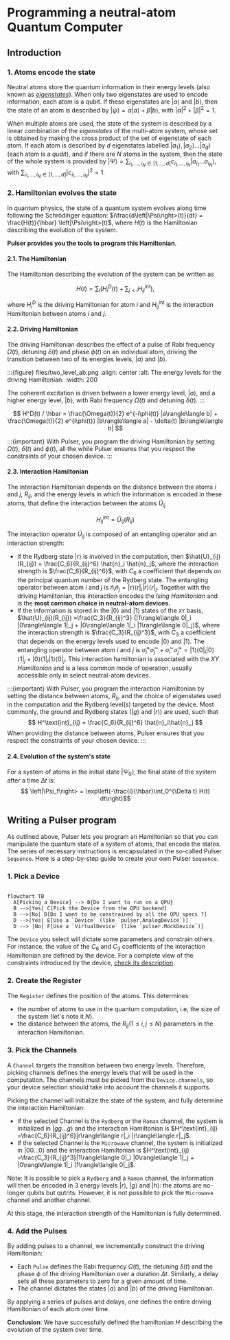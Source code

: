 # Programming a neutral-atom Quantum Computer

## Introduction

### 1. Atoms encode the state

Neutral atoms store the quantum information in their energy levels (also known as [_eigenstates_](./conventions.md)). When only two eigenstates are used to encode information, each atom is a qubit. If these eigenstates are $\left|a\right>$ and $\left|b\right>$, then the state of an atom is described by $\left|\psi\right> = \alpha \left|a\right> + \beta \left|b\right>$, with $|\alpha|^2 + |\beta|^2 = 1$.

When multiple atoms are used, the state of the system is described by a linear combination of the _eigenstates_ of the multi-atom system, whose set is obtained by making the cross product of the set of eigenstate of each atom. If each atom is described by $d$ eigenstates labelled ${\left|a_1\right>, \left|a_2\right>...\left|a_d\right>}$ (each atom is a _qudit_), and if there are $N$ atoms in the system, then the state of the whole system is provided by $\left|\Psi\right> = \sum_{i_1, ..., i_N \in [1, ..., d]} c_{i_1, ..., i_N} \left|a_{i_1}...a_{i_N}\right>$, with $\sum_{i_1, ..., i_N \in [1, ..., d]} |c_{i_1, ..., i_N}|^2 = 1$.

### 2. Hamiltonian evolves the state

In quantum physics, the state of a quantum system evolves along time following the Schrödinger equation: $i\frac{d\left|\Psi\right>(t)}{dt} = \frac{H(t)}{\hbar} \left|\Psi\right>(t)$, where $H(t)$ is the Hamiltonian describing the evolution of the system. 

**Pulser provides you the tools to program this Hamiltonian**. 

#### 2.1. The Hamiltonian

The Hamiltonian describing the evolution of the system can be written as

$$
H(t) = \sum_i \left (H^D_i(t) + \sum_{j<i}H^\text{int}_{ij} \right),
$$

where $H^D_i$ is the driving Hamiltonian for atom $i$ and
$H^\text{int}_{ij}$ is the interaction Hamiltonian between atoms $i$
and $j$.

#### 2.2. Driving Hamiltonian

The driving Hamiltonian describes the effect of a pulse of Rabi frequency $\Omega(t)$, detuning $\delta(t)$ and phase $\phi(t)$ on an individual atom, driving the transition
between two of its energies levels, $|a\rangle$ and $|b\rangle$.

:::{figure} files/two_level_ab.png
:align: center
:alt: The energy levels for the driving Hamiltonian.
:width: 200

The coherent excitation is driven between a lower energy level, $|a\rangle$, and a higher energy level,
$|b\rangle$, with Rabi frequency $\Omega(t)$ and detuning $\delta(t)$.
:::

$$
H^D(t) / \hbar = \frac{\Omega(t)}{2} e^{-i\phi(t)} |a\rangle\langle b| + \frac{\Omega(t)}{2} e^{i\phi(t)} |b\rangle\langle a| - \delta(t) |b\rangle\langle b|
$$

:::{important}
With Pulser, you program the driving Hamiltonian by setting $\Omega(t)$, $\delta(t)$ and $\phi(t)$, all the while Pulser ensures that you respect the constraints of your chosen device.
:::

#### 2.3. Interaction Hamiltonian


The interaction Hamiltonian depends on the distance between the atoms $i$ and $j$, $R_{ij}$, and the energy levels in which the information is encoded in these atoms, that define the interaction between the atoms $\hat{U}_{ij}$

$$
H^\text{int}_{ij} = \hat{U}_{ij}(R_{ij})
$$

The interaction operator $\hat{U}_{ij}$ is composed of an entangling operator and an interaction strength:
- If the Rydberg state $\left|r\right>$ is involved in the computation, then $\hat{U}_{ij}(R_{ij}) = \frac{C_6}{R_{ij}^6} \hat{n}_i \hat{n}_j$, where the interaction strength is $\frac{C_6}{R_{ij}^6}$, with $C_6$ a coefficient that depends on the principal quantum number of the Rydberg state. The entangling operator between atom $i$ and $j$ is $\hat{n}_i\hat{n}_j = |r\rangle\langle r|_i |r\rangle\langle r|_j$. Together with the driving Hamiltonian, this interaction encodes the _Ising Hamiltonian_ and is the **most common choice in neutral-atom devices.**
- If the information is stored in the $\left|0\right>$ and $\left|1\right>$ states of the `XY` basis, $\hat{U}_{ij}(R_{ij}) =\frac{C_3}{R_{ij}^3} (|1\rangle\langle 0|_i |0\rangle\langle 1|_j + |0\rangle\langle 1|_i |1\rangle\langle 0|_j)$, where the interaction strength is $\frac{C_3}{R_{ij}^3}$, with $C_3$ a coefficient that depends on the energy levels used to encode $\left|0\right>$ and $\left|1\right>$. The entangling operator between atom $i$ and $j$ is $\hat{\sigma}_i^{+}\hat{\sigma}_j^{-} + \hat{\sigma}_i^{-}\hat{\sigma}_j^{+} = |1\rangle\langle 0|_i |0\rangle\langle 1|_j + |0\rangle\langle 1|_i |1\rangle\langle 0|_j$. This interaction hamiltonian is associated with the _XY Hamiltonian_ and is a less common mode of operation, usually accessible only in select neutral-atom devices.

:::{important}
With Pulser, you program the interaction Hamiltonian by setting the distance between atoms, $R_{ij}$, and the choice of eigenstates used in the computation and the Rydberg level(s) targeted by the device. Most commonly, the ground and Rydberg states ($\left|g\right>$ and $\left|r\right>$) are used, such that
$$
H^\text{int}_{ij} = \frac{C_6}{R_{ij}^6} \hat{n}_i\hat{n}_j
$$
When providing the distance between atoms, Pulser ensures that you respect the constraints of your chosen device.
:::

#### 2.4. Evolution of the system's state

For a system of atoms in the initial state $\left|\Psi_0\right>$, the final state of the system after a time $\Delta t$ is:
$$ \left|\Psi_f\right> = \exp\left(-\frac{i}{\hbar}\int_0^{\Delta t} H(t) dt\right)$$

## Writing a Pulser program

As outlined above, Pulser lets you program an Hamiltonian so that you can manipulate the quantum state of a system of atoms, that encode the states. The series of necessary instructions is encapsulated in the so-called Pulser `Sequence`. Here is a step-by-step guide to create your own Pulser `Sequence`.

### 1. Pick a Device

```{mermaid}

flowchart TB
  A[Picking a Device] --> B{Do I want to run on a QPU}
  B -->|Yes| C[Pick the Device from the QPU backend]
  B -->|No| D[Do I want to be constrained by all the QPU specs ?]
  D -->|Yes| E[Use a `Device` (like `pulser.AnalogDevice`)]
  D --> |No| F[Use a `VirtualDevice` (like `pulser.MockDevice`)]

```

The `Device` you select will dictate some parameters and constrain others. For instance, the value of the $C_6$ and $C_3$ coefficients of the interaction Hamiltonian are defined by the device. For a complete view of the constraints introduced by the device, [check its description](./apidoc/core.rst).

### 2. Create the Register

The `Register` defines the position of the atoms. This determines:

- the number of atoms to use in the quantum computation, i.e, the size of the system (let's note it $N$).
- the distance between the atoms, the $R_{ij} (1\le i, j\le N)$ parameters in the interaction Hamiltonian.

### 3. Pick the Channels

A `Channel` targets the transition between two energy levels. Therefore, picking channels defines the energy levels that will be used in the computation. The channels must be picked from the `Device.channels`, so your device selection should take into account the channels it supports.

Picking the channel will initialize the state of the system, and fully determine the interaction Hamiltonian:
- If the selected Channel is the `Rydberg` or the `Raman` channel, the system is initialized in $\left|gg...g\right>$ and the interaction Hamiltonian is $H^\text{int}_{ij} =\frac{C_6}{R_{ij}^6}|r\rangle\langle r|_i |r\rangle\langle r|_j$.
- If the selected Channel is the `Microwave` channel, the system is initialized in $\left|00...0\right>$ and the interaction Hamiltonian is $H^\text{int}_{ij} =\frac{C_3}{R_{ij}^3}|1\rangle\langle 0|_i |0\rangle\langle 1|_j + |0\rangle\langle 1|_i |1\rangle\langle 0|_j$.

Note: It is possible to pick a `Rydberg` and a `Raman` channel, the information will then be encoded in 3 energy levels $\left|r\right>$, $\left|g\right>$ and $\left|h\right>$: the atoms are no-longer qubits but qutrits. However, it is not possible to pick the `Microwave` channel and another channel.

At this stage, the interaction strength of the Hamiltonian is fully determined.

### 4. Add the Pulses

By adding pulses to a channel, we incrementally construct the driving Hamiltonian:
- Each `Pulse` defines the Rabi frequency $\Omega(t)$, the detuning $\delta(t)$ and the phase $\phi$ of the driving Hamiltonian over a duration $\Delta t$. Similarly, a delay sets all these parameters to zero for a given amount of time.
- The channel dictates the states $\left|a\right>$ and $\left|b\right>$ of the driving Hamiltonian.

By applying a series of pulses and delays, one defines the entire driving Hamiltonian of each atom over time.

**Conclusion**: We have successfully defined the hamiltonian $H$ describing the evolution of the system over time.